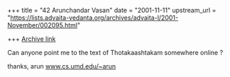 +++
title = "42 Arunchandar Vasan"
date = "2001-11-11"
upstream_url = "https://lists.advaita-vedanta.org/archives/advaita-l/2001-November/002095.html"

+++
[Archive link](https://lists.advaita-vedanta.org/archives/advaita-l/2001-November/002095.html)

Can anyone point me to the text of Thotakaashtakam somewhere online ?

thanks,
arun
www.cs.umd.edu/~arun

